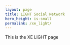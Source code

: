 ```yaml
---
layout: page
title: LIGHT Social Network
hero_height: is-small
permalink: /xe_light/
---
```


This is the XE LIGHT page
